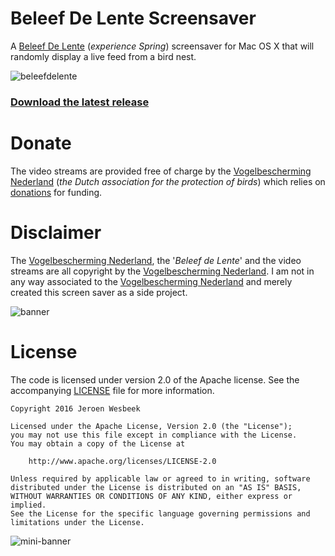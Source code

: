 # Beleef De Lente Screensaver

A [Beleef De Lente](http://www.beleefdelente.nl/) (_experience Spring_) screensaver for Mac OS X that will randomly display a live feed from a bird nest.

![beleefdelente](https://cloud.githubusercontent.com/assets/1049693/13852206/5eec1d1c-ec61-11e5-9eb1-9d2b9fad820e.png)

### [Download the latest release](https://github.com/4np/BeleefDeLente/releases/latest)

# Donate

The video streams are provided free of charge by the [Vogelbescherming Nederland](http://www.vogelbescherming.nl) (_the Dutch association for the protection of birds_) which relies on [donations](http://www.beleefdelente.nl/help-mee) for funding.

# Disclaimer

The [Vogelbescherming Nederland](http://www.vogelbescherming.nl), the '_Beleef de Lente_' and the video streams are all copyright by the [Vogelbescherming Nederland](http://www.vogelbescherming.nl). I am not in any way associated to the [Vogelbescherming Nederland](http://www.vogelbescherming.nl) and merely created this screen saver as a side project.

![banner](http://www.kiekenkaike.nl/images/phocagallery/stories/ringen2015/beleef%20de%20lente%203.jpg)

# License

The code is licensed under version 2.0 of the Apache license. See the accompanying [LICENSE](https://github.com/4np/BeleefDeLente/blob/master/LICENSE) file for more information.

```
Copyright 2016 Jeroen Wesbeek

Licensed under the Apache License, Version 2.0 (the "License");
you may not use this file except in compliance with the License.
You may obtain a copy of the License at

    http://www.apache.org/licenses/LICENSE-2.0

Unless required by applicable law or agreed to in writing, software
distributed under the License is distributed on an "AS IS" BASIS,
WITHOUT WARRANTIES OR CONDITIONS OF ANY KIND, either express or implied.
See the License for the specific language governing permissions and
limitations under the License.
```

![mini-banner](https://d5f2itaxnhorc.cloudfront.net/assets/bdl2013/template/vogelbescherming_logo_phone-6c01e860c4b09fffa3fb757fe4d26340.png)